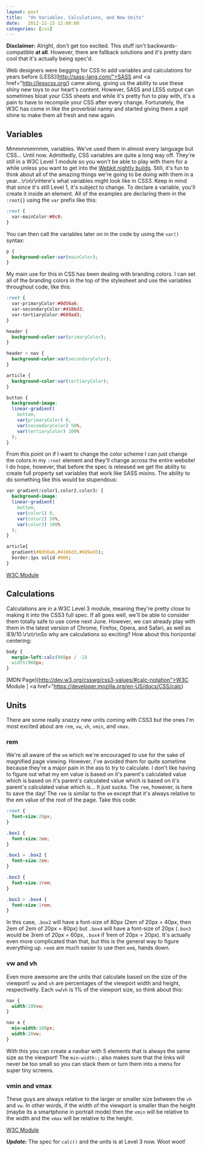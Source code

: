 ```yaml
---
layout: post
title:  "On Variables, Calculations, and New Units"
date:   2012-12-15 12:00:00
categories: [css]
---
```


**Disclaimer:** Alright, don't get too excited. This stuff isn't backwards-compatible **at all**. However, there are fallback solutions and it's pretty darn cool that it's actually being spec'd.

Web designers were begging for CSS to add variables and calculations for years before [LESS](http://sass-lang.com/">SASS</a> and <a href="http://lesscss.org/) came along, giving us the ability to use these shiny new toys to our heart's content. However, SASS and LESS output can sometimes bloat your CSS sheets and while it's pretty fun to play with, it's a pain to have to recompile your CSS after every change. Fortunately, the W3C has come in like the proverbial nanny and started giving them a spit shine to make them all fresh and new again.<!--more-->

## Variables

Mmmmmmmmm, variables. We've used them in almost every language but CSS... Until now. Admittedly, CSS variables are quite a long way off. They're still in a W3C Level 1 module so you won't be able to play with them for a while unless you want to get into the [Webkit nightly builds](http://nightly.webkit.org/). Still, it's fun to think about all of the amazing things we're going to be doing with them in a year...\r\n\r\nHere's what variables might look like in CSS3. Keep in mind that since it's still Level 1, it's subject to change. To declare a variable, you'll create it inside an element. All of the examples are declaring them in the `:root{}` using the `var` prefix like this:

```css
:root {
  var-mainColor:#0c0;
}
```

You can then call the variables later on in the code by using the `var()` syntax:

```css
p {
  background-color:var(mainColor);
}
```

My main use for this in CSS has been dealing with branding colors. I can set all of the branding colors in the top of the stylesheet and use the variables throughout code, like this:

```css
:root {
  var-primaryColor:#0d56a6;
  var-secondaryColor:#4186d3;
  var-tertiaryColor:#689ad3;
}

header {
  background-color:var(primaryColor);
}

header > nav {
  background-color:var(secondaryColor);
}

article {
  background-color:var(tertiaryColor);
}

button {
  background-image:
  linear-gradient(
    bottom,
    var(primaryColor) 0,
    var(secondaryColor) 50%,
    var(tertiaryColor) 100%
  );
}
```

From this point on if I want to change the color scheme I can just change the colors in my `:root` element and they'll change across the entire website! I do hope, however, that before the spec is released we get the ability to create full property set variables that work like SASS mixins. The ability to do something like this would be stupendous:

```css
var gradient(color1,color2,color3) {
  background-image:
  linear-gradient(
    bottom,
    var(color1) 0,
    var(color2) 50%,
    var(color3) 100%
  );
}

article{
  gradient(#0d56a6,#4186d3,#689ad3);
  border:1px solid #000;
}
```

[W3C Module](http://dev.w3.org/csswg/css-variables/)

## Calculations

Calculations are in a W3C Level 3 module, meaning they're pretty close to making it into the CSS3 full spec. If all goes well, we'll be able to consider them totally safe to use come next June. However, we can already play with them in the latest version of Chrome, Firefox, Opera, and Safari, as well as IE9/10.\r\n\r\nSo why are calculations so exciting? How about this horizontal centering:

```css
body {
  margin-left:calc(960px / -2)
  width:960px;
}
```

[MDN Page](http://dev.w3.org/csswg/css3-values/#calc-notation">W3C Module</a> | <a href="https://developer.mozilla.org/en-US/docs/CSS/calc)

## Units

There are some really snazzy new units coming with CSS3 but the ones I'm most excited about are `rem`, `vw`, `vh`, `vmin`, and `vmax`.

### rem

We're all aware of the `em` which we're encouraged to use for the sake of magnified page viewing. However, I've avoided them for quite sometime because they're a major pain in the ass to try to calculate. I don't like having to figure out what my em value is based on it's parent's calculated value which is based on it's parent's calculated value which is based on it's parent's calculated value which is... It just sucks. The `rem`, however, is here to save the day! The `rem` is similar to the `em` except that it's always relative to the em value of the root of the page. Take this code:

```css
:root {
  font-size:20px;
}

.box1 {
  font-size:2em;
}

.box1 > .box2 {
  font-size:2em;
}

.box3 {
  font-size:3rem;
}

.box3 > .box4 {
  font-size:1rem;
}
```

In this case, `.box2` will have a font-size of 80px (2em of 20px = 40px, then 2em of 2em of 20px = 80px) but `.box4` will have a font-size of 20px (`.box3` would be 3rem of 20px = 60px, `.box4` if 1rem of 20px = 20px). It's actually even more complicated than that, but this is the general way to figure everything up. `rem`s are much easier to use then `em`s, hands down.

### vw and vh

Even more awesome are the units that calculate based on the size of the viewport! `vw` and `vh` are percentages of the viewport width and height, respectivelty. Each `vw`/`vh` is 1% of the viewport size, so think about this:

```css
nav {
  width:100vw;
}

nav a {
  min-width:100px;
  width:20vw;
}
```

With this you can create a navbar with 5 elements that is always the same size as the viewport! The `min-width:;` also makes sure that the links will never be too small so you can stack them or turn them into a menu for super tiny screens.

### vmin and vmax

These guys are always relative to the larger or smaller size between the `vh` and `vw`. In other words, if the width of the viewport is smaller than the height (maybe its a smartphone in portrait mode) then the `vmin` will be relative to the width and the `vmax` will be relative to the height.

[W3C Module](http://www.w3.org/TR/css3-values/)

***Update:*** The spec for `calc()` and the units is at Level 3 now. Woot woot!
